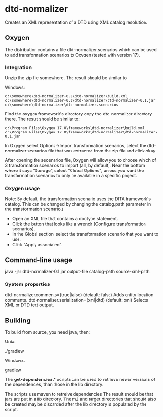 # dtd-normalizer

Creates an XML representation of a DTD using XML catalog resolution.

## Oxygen

The distribution contains a file dtd-normalizer.scenarios which can be used to add transformation scenarios to Oxygen (tested with version 17).

### Integration

Unzip the zip file somewhere. The result should be similar to:

Windows:

```
c:\somewhere\dtd-normalizer-0.1\dtd-normalizer\build.xml
c:\somewhere\dtd-normalizer-0.1\dtd-normalizer\dtd-normalizer-0.1.jar
c:\somewhere\dtd-normalizer\dtd-normalizer.scenarios
```

Find the oxygen framework's directory copy the dtd-normalizer directory there. The result should be similar to:

```
c:\Program Files\Oxygen 17.0\frameworks\dtd-normalizer\build.xml
c:\Program Files\Oxygen 17.0\frameworks\dtd-normalizer\dtd-normalizer-0.1.jar
```

In Oxygen select Options->Import transformation scenarios, select the dtd-normalizer.scenarios file that was extracted from the zip file and click okay.

After opening the secenarios file, Oxygen will allow you to choose which of 3 transformation scenarios to import (all, by default). Near the bottom where it says "Storage", select "Global Options", unless you want the transformation scenarios to only be available in a specific project.

### Oxygen usage

Note: By default, the transformation scenario uses the DITA framework's catalog. This can be changed by changing the catalog.path parameter in the transformation scenario.)

* Open an XML file that contains a doctype statement.
* Click the button that looks like a wrench (Configure transformation scenarios).
* In the Global section, select the transformation scenario that you want to use.
* Click "Apply associated".

## Command-line usage

java -jar dtd-normalizer-0.1.jar output-file catalog-path source-xml-path

### System properties

dtd-normalizer.comments=(true|false) (default: false)   Adds entity location comments.
dtd-normalizer.serialization=(xml|dtd) (default: xml)   Selects XML or DTD text output.


## Building

To build from source, you need java, then:

Unix:

./gradlew

Windows:

gradlew

The **get-dependencies.*** scripts can be used to retrieve newer
versions of the dependencies, than those in the lib directory.

The scripts use maven to retreive dependencies The result should be
that jars are put in a lib directory. The m2 and target directories
that should also be created may be discarded after the lib directory
is populated by the script.
